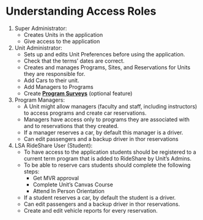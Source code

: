 # Understanding Access Roles

1. Super Administrator:
    * Creates Units in the application
    * Give access to the application
1. Unit Administrator:
    * Sets up and edits Unit Preferences before using the application.
    * Check that the terms’ dates are correct.
    * Creates and manages Programs, Sites, and Reservations for Units they are responsible for.
    * Add Cars to their unit.
    * Add Managers to Programs
    * Create **[Program Surveys](https://ltp.umich.edu/fleet/)** (optional feature)
1. Program Managers:
    * A Unit might allow managers (faculty and staff, including instructors) to access programs and create car reservations.
    * Managers have access only to programs they are associated with and to reservations that they created.
    * If a manager reserves a car, by default this manager is a driver.
    * Can edit passengers and a backup driver in thor reservations
1. LSA RideShare User (Student):
    * To have access to the application students should be registered to a current term program that is added to RideShare by Unit’s Admins.
    * To be able to reserve cars students should complete the following steps:
        * Get MVR approval        
        * Complete Unit’s Canvas Course        
        * Attend In Person Orientation
    * If a student reserves a car, by default the student is a driver.
    * Can edit passengers and a backup driver in thor reservations.
    * Create and edit vehicle reports for every reservation.

